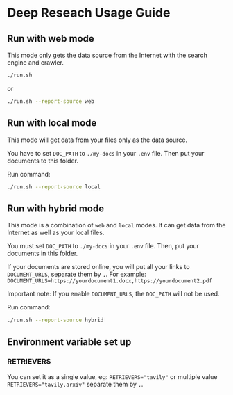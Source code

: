 # Deep Reseach Usage Guide

## Run with web mode

This mode only gets the data source from the Internet with the search engine and crawler.

```bash
./run.sh
```

or

```bash
./run.sh --report-source web
```

## Run with local mode

This mode will get data from your files only as the data source.

You have to set `DOC_PATH` to `./my-docs` in your `.env` file.
Then put your documents to this folder.

Run command:

```bash
./run.sh --report-source local
```

## Run with hybrid mode

This mode is a combination of `web` and `local` modes. It can get data from the Internet as well as your local files.

You must set `DOC_PATH` to `./my-docs` in your `.env` file.
Then, put your documents in this folder.

If your documents are stored online, you will put all your links to `DOCUMENT_URLS`, separate them by `,`. For example: `DOCUMENT_URLS=https://yourdocument1.docx,https://yourdocument2.pdf`

Important note: If you enable `DOCUMENT_URLS`, the `DOC_PATH` will not be used.

Run command:

```bash
./run.sh --report-source hybrid
```

## Environment variable set up

### RETRIEVERS

You can set it as a single value, eg: `RETRIEVERS="tavily"` or multiple value `RETRIEVERS="tavily,arxiv"` separate them by `,`.
